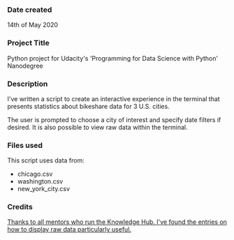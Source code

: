 ### Date created
14th of May 2020

### Project Title
Python project for Udacity's 'Programming for Data Science with Python' Nanodegree

### Description
I've written a script to create an interactive experience in the terminal
that presents statistics about bikeshare data for 3 U.S. cities.

The user is prompted to choose a city of interest and specify date filters if desired.
It is also possible to view raw data within the terminal.

### Files used
This script uses data from:

- chicago.csv
- washington.csv
- new\_york\_city.csv

### Credits
[Thanks to all mentors who run the Knowledge Hub. I've found the entries on how to display raw data particularly useful.](https://www.google.com "Google's Homepage")
